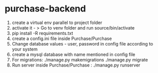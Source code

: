 # purchase-backend

1. create a virtual env parallel to project folder
2. activate it - > Go to venv folder and run source/bin/activate
3. pip install -R requirements.txt 
4. create a config.ini file inside Purchase/Purchase
5. Change database values - user, password in config file according to your system
6. create a mysql database with name mentioned in config file
7. For migrations: ./manage.py makemigrations 
                   ./manage.py migrate
8. Run server inside Purchase/Purchase : ./manage.py runserver <Port Number>
